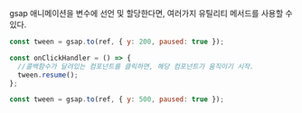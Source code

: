 gsap 애니메이션을 변수에 선언 및 할당한다면, 여러가지 유틸리티 메서드를 사용할 수 있다.

```js
const tween = gsap.to(ref, { y: 200, paused: true });

const onClickHandler = () => {
  //콜백함수가 달려있는 컴포넌트를 클릭하면, 해당 컴포넌트가 움직이기 시작.
  tween.resume();
};
```

```js
const tween = gsap.to(ref, { y: 500, paused: true });
```
